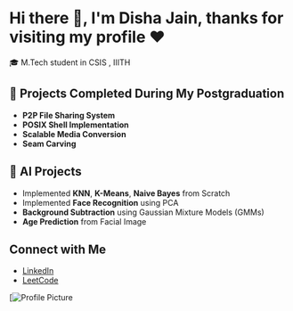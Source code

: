 # Hi there 👋, I'm Disha Jain, thanks for visiting my profile ❤️

🎓 M.Tech student in CSIS , IIITH

## 🌱 Projects Completed During My Postgraduation

- **P2P File Sharing System**
- **POSIX Shell Implementation**
- **Scalable Media Conversion**
- **Seam Carving**

## 🤖 AI Projects

- Implemented **KNN**, **K-Means**, **Naive Bayes** from Scratch
- Implemented **Face Recognition** using PCA
- **Background Subtraction** using Gaussian Mixture Models (GMMs)
- **Age Prediction** from Facial Image

## Connect with Me

- [LinkedIn](https://www.linkedin.com/in/disha-jain05/)
- [LeetCode](https://leetcode.com/u/DishaJain05/)

[![Profile Picture](https://github.com/Disha565/profile/commit/474d6c69c91bc19886c2b1d5892484f933a30cfb )


